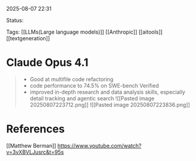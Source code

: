 
2025-08-07 22:31

Status:

Tags: [[LLMs(Large language models)]] [[Anthropic]] [[aitools]] [[textgeneration]] 




# Claude Opus 4.1

>- Good at multifile code refactoring
>- code performance to 74.5% on SWE-bench Verified
>- improved in-depth research and data analysis skills, especially detail tracking and agentic search
> ![[Pasted image 20250807223712.png]]
> ![[Pasted image 20250807223836.png]]




# References
[[Matthew Berman]] https://www.youtube.com/watch?v=3vXBVLJusrc&t=95s